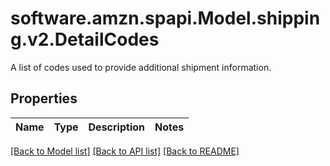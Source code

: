 # software.amzn.spapi.Model.shipping.v2.DetailCodes
A list of codes used to provide additional shipment information.

## Properties

Name | Type | Description | Notes
------------ | ------------- | ------------- | -------------

[[Back to Model list]](../README.md#documentation-for-models) [[Back to API list]](../README.md#documentation-for-api-endpoints) [[Back to README]](../README.md)


